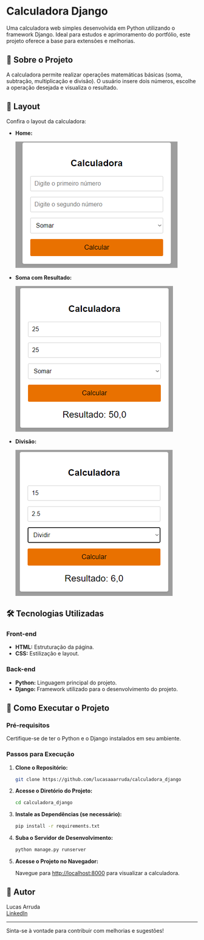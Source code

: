 # Calculadora Django

Uma calculadora web simples desenvolvida em Python utilizando o framework Django. Ideal para estudos e aprimoramento do portfólio, este projeto oferece a base para extensões e melhorias.

## 🎯 Sobre o Projeto

A calculadora permite realizar operações matemáticas básicas (soma, subtração, multiplicação e divisão). O usuário insere dois números, escolhe a operação desejada e visualiza o resultado.

## 📸 Layout

Confira o layout da calculadora:

- **Home:**
  
  ![Home](https://github.com/lucasaaarruda/calculadora_django/blob/main/images/layout1.png)

- **Soma com Resultado:**
  
  ![Soma com resultado](https://github.com/lucasaaarruda/calculadora_django/blob/main/images/layout2.png)

- **Divisão:**
  
  ![Divisão](https://github.com/lucasaaarruda/calculadora_django/blob/main/images/layout3.png)

## 🛠️ Tecnologias Utilizadas

### Front-end
- **HTML:** Estruturação da página.
- **CSS:** Estilização e layout.

### Back-end
- **Python:** Linguagem principal do projeto.
- **Django:** Framework utilizado para o desenvolvimento do projeto.

## 🚀 Como Executar o Projeto

### Pré-requisitos
Certifique-se de ter o Python e o Django instalados em seu ambiente.

### Passos para Execução

1. **Clone o Repositório:**

    ```bash
    git clone https://github.com/lucasaaarruda/calculadora_django
    ```

2. **Acesse o Diretório do Projeto:**

    ```bash
    cd calculadora_django
    ```

3. **Instale as Dependências (se necessário):**

    ```bash
    pip install -r requirements.txt
    ```

4. **Suba o Servidor de Desenvolvimento:**

    ```bash
    python manage.py runserver
    ```

5. **Acesse o Projeto no Navegador:**

    Navegue para [http://localhost:8000](http://localhost:8000) para visualizar a calculadora.

## 👤 Autor

Lucas Arruda  
[LinkedIn](https://www.linkedin.com/in/lucasaarruda/)

---

Sinta-se à vontade para contribuir com melhorias e sugestões!
